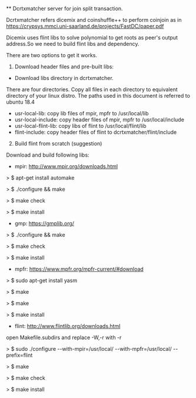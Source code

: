 ** Dcrtxmatcher server for join split transaction.

Dcrtxmatcher refers dicemix and coinshuffle++ to perform coinjoin as in https://crypsys.mmci.uni-saarland.de/projects/FastDC/paper.pdf

Dicemix uses flint libs to solve polynomial to get roots as peer's output address.So we need to build flint libs and dependency.

There are two options to get it works.

1. Download header files and pre-built libs:

- Download libs directory in dcrtxmatcher.

There are four directories. Copy all files in each directory to equivalent directory of your linux distro.
The paths used in this document is referred to ubuntu 18.4

- usr-local-lib: copy lib files of mpir, mpfr to /usr/local/lib
- usr-local-include: copy header files of mpir, mpfr to /usr/local/include
- usr-local-flint-lib: copy libs of flint to /usr/local/flint/lib
- flint-include: copy header files of flint to dcrtxmatcher/flint/include

2. Build flint from scratch (suggestion)

Download and build following libs:

- mpir: http://www.mpir.org/downloads.html

\> $ apt-get install automake

\> $ ./configure && make

\> $ make check

\> $ make install

- gmp: https://gmplib.org/

\> $ ./configure && make

\> $ make check

\> $ make install

- mpfr: https://www.mpfr.org/mpfr-current/#download

\> $ sudo apt-get install yasm

\> $ make

\> $ make

\> $ make install

- flint: http://www.flintlib.org/downloads.html

open Makefile.subdirs and replace -W,-r with -r

\> $ sudo ./configure --with-mpir=/usr/local/ --with-mpfr=/usr/local/ --prefix=flint

\> $ make

\> $ make check

\> $ make install

